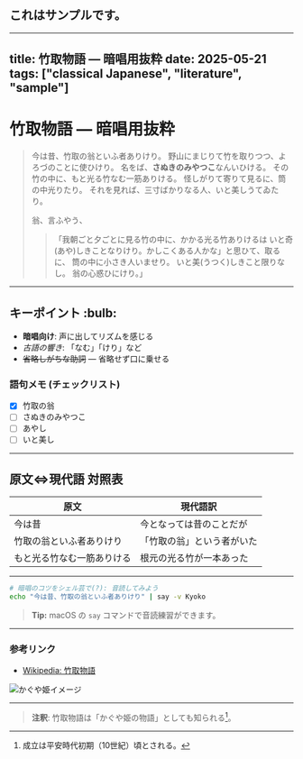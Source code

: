 ## これはサンプルです。

---

title: 竹取物語 — 暗唱用抜粋
date: 2025-05-21
tags: \["classical Japanese", "literature", "sample"]
-----------------------------------------------------

# 竹取物語 — 暗唱用抜粋

> 今は昔、竹取の翁といふ者ありけり。
> 野山にまじりて竹を取りつつ、よろづのことに使ひけり。
> 名をば、**さぬきのみやつこ**なんいひける。
> その竹の中に、もと光る竹なむ一筋ありける。
> 怪しがりて寄りて見るに、筒の中光りたり。
> それを見れば、三寸ばかりなる人、いと美しうてゐたり。
>
> 翁、言ふやう、
>
> > 「我朝ごと夕ごとに見る竹の中に、かかる光る竹ありけるは
> > いと奇(あや)しきことなりけり。かしこくある人かな」と思ひて、取るに、
> > 筒の中に小さき人いませり。
> > いと美(うつく)しきこと限りなし。
> > 翁の心惑ひにけり。」

---

## キーポイント \:bulb:

* **暗唱向け**: 声に出してリズムを感じる
* *古語の響き*: 「なむ」「けり」など
* ~~省略しがちな助詞~~ — 省略せず口に乗せる

### 語句メモ (チェックリスト)

* [x] 竹取の翁
* [ ] さぬきのみやつこ
* [ ] あやし
* [ ] いと美し

---

## 原文⇔現代語 対照表

| 原文            | 現代語訳          |
| ------------- | ------------- |
| 今は昔           | 今となっては昔のことだが  |
| 竹取の翁といふ者ありけり  | 「竹取の翁」という者がいた |
| もと光る竹なむ一筋ありける | 根元の光る竹が一本あった  |

---

```bash
# 暗唱のコツをシェル芸で(?): 音読してみよう
echo "今は昔、竹取の翁といふ者ありけり" | say -v Kyoko
```

> **Tip:** macOS の `say` コマンドで音読練習ができます。

---

### 参考リンク

* [Wikipedia: 竹取物語](https://ja.wikipedia.org/wiki/%E7%AB%B9%E5%8F%96%E7%89%A9%E8%AA%9E)

![かぐや姫イメージ](https://placekitten.com/800/400)

---

> **注釈**: 竹取物語は「かぐや姫の物語」としても知られる[^1]。

[^1]: 成立は平安時代初期（10世紀）頃とされる。

<!-- Markdown Sample End -->
